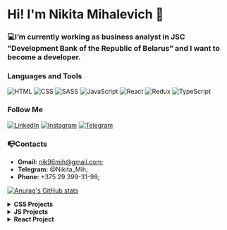 # Hi! I'm Nikita Mihalevich 👋

### 💻I’m currently working as business analyst in JSC "Development Bank of the Republic of Belarus" and I want to become a developer.

### Languages and Tools
![HTML](https://img.shields.io/badge/-HTML-090909?style=for-the-badge&logo=html&logoColor=D62D20)
![CSS](https://img.shields.io/badge/-CSS-090909?style=for-the-badge&logo=css&logoColor=4A8CFF)
![SASS](https://img.shields.io/badge/-SASS-090909?style=for-the-badge&logo=SASS&logoColor=FF1493)
![JavaScript](https://img.shields.io/badge/-JavaScript-090909?style=for-the-badge&logo=JavaScript&logoColor=F88C00)
![React](https://img.shields.io/badge/-React-090909?style=for-the-badge&logo=React&logoColor=89CFF0)
![Redux](https://img.shields.io/badge/-Redux-090909?style=for-the-badge&logo=Redux&logoColor=600070)
![TypeScript](https://img.shields.io/badge/-TypeScript-090909?style=for-the-badge&logo=TypeScript&logoColor=FDFF00)

### Follow Me
[![LinkedIn](https://img.shields.io/badge/-LinkedIn-090909?style=for-the-badge&logo=linkedin&logoColor=003BA3)](https://www.linkedin.com/in/nikita-mihalevich-1b215a211/)
[![Instagram](https://img.shields.io/badge/-Instagram-090909?style=for-the-badge&logo=Instagram&logoColor=F400A1)](https://instagram.com/nikita_mihalevich)
[![Telegram](https://img.shields.io/badge/-Telegram-090909?style=for-the-badge&logo=Telegram&logoColor=4A8CFF)](https://t.me/Nikita_Mih)


### 📭Contacts
* **Gmail:** nik96mih@gmail.com;
* **Telegram:** @Nikita_Mih;
* **Phone:** +375 29 399-31-98;

[![Anurag's GitHub stats](https://github-readme-stats.vercel.app/api?username=NikitaMih)](https://github.com/anuraghazra/github-readme-stats)

<details><summary><b>CSS Projects</b></summary>
   <ul>
      <li><a href="https://github.com/NikitaMih/WEISS">WEISS</a></li>
   </ul>
</details>
<details><summary><b>JS Projects</b></summary>
   <ul>
      <li><a href="https://github.com/NikitaMih/pinterest">Pinterest</a></li>
      <li><a href="https://github.com/NikitaMih/todo">ToDo</a></li>
      <li><a href="https://github.com/NikitaMih/virtualpiano">VirtualPiano</a></li>
   </ul>
</details>
<details><summary><b>React Project</b></summary>
   <ul>
      <li><a href="https://github.com/NikitaMih/tradeinvest">TradeInvest</a></li>
   </ul>
</details>

